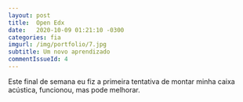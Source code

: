 ```yaml
---
layout: post
title:  Open Edx
date:   2020-10-09 01:21:10 -0300
categories: fia
imgurl: /img/portfolio/7.jpg
subtitle: Um novo aprendizado
commentIssueId: 4
---
```

Este final de semana eu fiz a primeira tentativa de montar minha caixa acústica, funcionou, mas pode melhorar.


[jekyll-docs]: http://jekyllrb.com/docs/home
[jekyll-gh]:   https://github.com/jekyll/jekyll
[jekyll-talk]: https://talk.jekyllrb.com/
